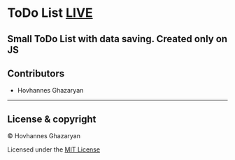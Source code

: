 # ToDo List [LIVE](https://hovoghazaryan.github.io/todo/)
Small ToDo List with data saving. Created only on JS
---
## Contributors

- Hovhannes Ghazaryan

---

## License & copyright

© Hovhannes Ghazaryan

Licensed under the [MIT License](LICENSE)